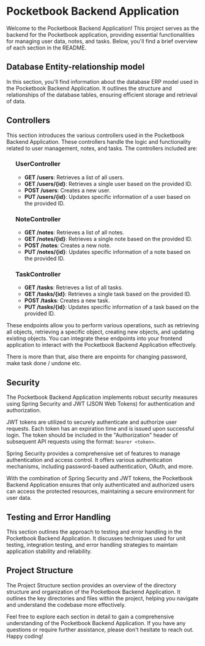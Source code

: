<h1>Pocketbook Backend Application</h1>

<p>Welcome to the Pocketbook Backend Application! This project serves as the backend for the Pocketbook application, providing essential functionalities for managing user data, notes, and tasks. Below, you'll find a brief overview of each section in the README.</p>

<h2>Database Entity-relationship model</h2>

<p>In this section, you'll find information about the database ERP model used in the Pocketbook Backend Application. It outlines the structure and relationships of the database tables, ensuring efficient storage and retrieval of data.</p>

<h2>Controllers</h2>

<p>This section introduces the various controllers used in the Pocketbook Backend Application. These controllers handle the logic and functionality related to user management, notes, and tasks. The controllers included are:</p>

<ul>
  <h3>UserController</h3>
<ul>
  <li><strong>GET /users</strong>: Retrieves a list of all users.</li>
  <li><strong>GET /users/{id}</strong>: Retrieves a single user based on the provided ID.</li>
  <li><strong>POST /users</strong>: Creates a new user.</li>
  <li><strong>PUT /users/{id}</strong>: Updates specific information of a user based on the provided ID.</li>
</ul>

<h3>NoteController</h3>
<ul>
  <li><strong>GET /notes</strong>: Retrieves a list of all notes.</li>
  <li><strong>GET /notes/{id}</strong>: Retrieves a single note based on the provided ID.</li>
  <li><strong>POST /notes</strong>: Creates a new note.</li>
  <li><strong>PUT /notes/{id}</strong>: Updates specific information of a note based on the provided ID.</li>
</ul>

<h3>TaskController</h3>
<ul>
  <li><strong>GET /tasks</strong>: Retrieves a list of all tasks.</li>
  <li><strong>GET /tasks/{id}</strong>: Retrieves a single task based on the provided ID.</li>
  <li><strong>POST /tasks</strong>: Creates a new task.</li>
  <li><strong>PUT /tasks/{id}</strong>: Updates specific information of a task based on the provided ID.</li>
</ul>
</ul>

<p>These endpoints allow you to perform various operations, such as retrieving all objects, retrieving a specific object, creating new objects, and updating existing objects. You can integrate these endpoints into your frontend application to interact with the Pocketbook Backend Application effectively.</p>

<p>There is more than that, also there are enpoints for changing password, make task done / undone etc.</p>

<h2>Security</h2>

<p>The Pocketbook Backend Application implements robust security measures using Spring Security and JWT (JSON Web Tokens) for authentication and authorization.</p>

<p>JWT tokens are utilized to securely authenticate and authorize user requests. Each token has an expiration time and is issued upon successful login. The token should be included in the "Authorization" header of subsequent API requests using the format: <code>bearer &lt;token&gt;</code>.</p>

<p>Spring Security provides a comprehensive set of features to manage authentication and access control. It offers various authentication mechanisms, including password-based authentication, OAuth, and more.</p>

<p>With the combination of Spring Security and JWT tokens, the Pocketbook Backend Application ensures that only authenticated and authorized users can access the protected resources, maintaining a secure environment for user data.</p>

<h2>Testing and Error Handling</h2>

<p>This section outlines the approach to testing and error handling in the Pocketbook Backend Application. It discusses techniques used for unit testing, integration testing, and error handling strategies to maintain application stability and reliability.</p>

<h2>Project Structure</h2>

<p>The Project Structure section provides an overview of the directory structure and organization of the Pocketbook Backend Application. It outlines the key directories and files within the project, helping you navigate and understand the codebase more effectively.</p>

<p>Feel free to explore each section in detail to gain a comprehensive understanding of the Pocketbook Backend Application. If you have any questions or require further assistance, please don't hesitate to reach out. Happy coding!</p>

